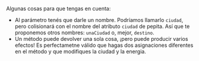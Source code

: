 Algunas cosas para que tengas en cuenta: 

* Al parámetro tenés que darle un nombre. Podríamos llamarlo `ciudad`, pero colisionará con el nombre del atributo `ciudad` de pepita. Así que te proponemos otros nombres: `unaCiudad` o, mejor, `destino`. 
* Un método puede devolver una sola cosa, ¡pero puede producir varios efectos! Es perfectametne válido que hagas dos asignaciones diferentes en el método y que modifiques la ciudad y la energia. 

